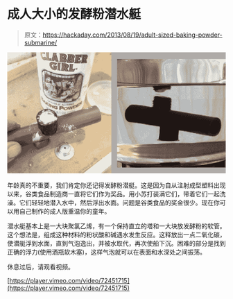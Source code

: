 # 成人大小的发酵粉潜水艇

> 原文：<https://hackaday.com/2013/08/19/adult-sized-baking-powder-submarine/>

![baking-powder-submarine](img/1603ad442143f0140e95337ea0ba04b9.png)

年龄真的不重要，我们肯定你还记得发酵粉潜艇。这是因为自从注射成型塑料出现以来，谷类食品制造商一直将它们作为奖品。用小苏打装满它们，带着它们一起洗澡。它们轻轻地潜入水中，然后浮出水面。问题是谷类食品的奖金很少。现在你可以用自己制作的成人版重温你的童年。

潜水艇基本上是一大块聚氯乙烯，有一个保持直立的塔和一大块放发酵粉的软管。这个想法是，组成这种材料的粉状酸和碱遇水发生反应。这释放出一点二氧化碳，使潜艇浮到水面，直到气泡逸出，并被水取代，再次使船下沉。困难的部分是找到正确的浮力(使用酒瓶软木塞)，这样气泡就可以在表面和水深处之间振荡。

休息过后，请观看视频。

[https://player.vimeo.com/video/72451715](https://player.vimeo.com/video/72451715)